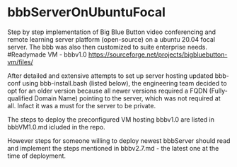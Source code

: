 # bbbServerOnUbuntuFocal
Step by step implementation of Big Blue Button video conferencing and remote learning server platform (open-source) on a ubuntu 20.04  focal server. The bbb was also then customized to suite enterprise needs.
#Readymade VM - bbbv1.0
https://sourceforge.net/projects/bigbluebutton-vm/files/

After detailed and extensive attempts to set up server hosting updated bbb-conf using bbb-install.bash (listed below), the engineering team decided to opt for an older version because all newer versions required a FQDN (Fully-qualified Domain Name) pointing to the server, which was not required at all. Infact it was a must for the server to be private.

The steps to deploy the preconfigured VM hosting bbbv1.0 are listed in bbbVM1.0.md icluded in the repo. 

However steps for someone willing to deploy newest bbbServer should read and implement the steps mentioned in bbbv2.7.md - the latest one at the time of deployment.
